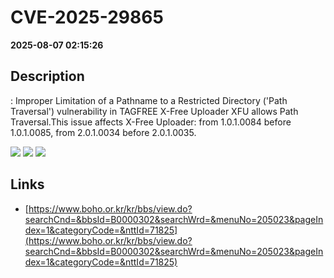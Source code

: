 # CVE-2025-29865

**2025-08-07 02:15:26**

## Description
: Improper Limitation of a Pathname to a Restricted Directory ('Path Traversal') vulnerability in TAGFREE X-Free Uploader XFU allows Path Traversal.This issue affects X-Free Uploader: from 1.0.1.0084 before 1.0.1.0085, from 2.0.1.0034 before 2.0.1.0035.

![](https://img.shields.io/static/v1?label=Score&message=8.7&color=red)
![](https://img.shields.io/static/v1?label=Severity&message=HIGH&color=red)
![](https://img.shields.io/static/v1?label=CWE&message=Traversal&color=green)

## Links
- [https://www.boho.or.kr/kr/bbs/view.do?searchCnd=&bbsId=B0000302&searchWrd=&menuNo=205023&pageIndex=1&categoryCode=&nttId=71825](https://www.boho.or.kr/kr/bbs/view.do?searchCnd=&bbsId=B0000302&searchWrd=&menuNo=205023&pageIndex=1&categoryCode=&nttId=71825)
